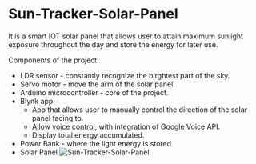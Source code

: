# Sun-Tracker-Solar-Panel

It is a smart IOT solar panel that allows user to attain maximum sunlight exposure throughout the day and store the energy for later use. 

Components of the project:
- LDR sensor - constantly recognize the birghtest part of the sky. 
- Servo motor - move the arm of the solar panel.
- Arduino microcontroller - core of the project.
- Blynk app 
  - App that allows user to manually control the direction of the solar panel facing to. 
  - Allow voice control, with integration of Google Voice API. 
  - Display total energy accumulated.
- Power Bank - where the light energy is stored
- Solar Panel
![Sun-Tracker-Solar-Panel](https://user-images.githubusercontent.com/81252202/201920946-a5f930e6-2b5e-4fb2-8c64-8697003fc6a7.png)
